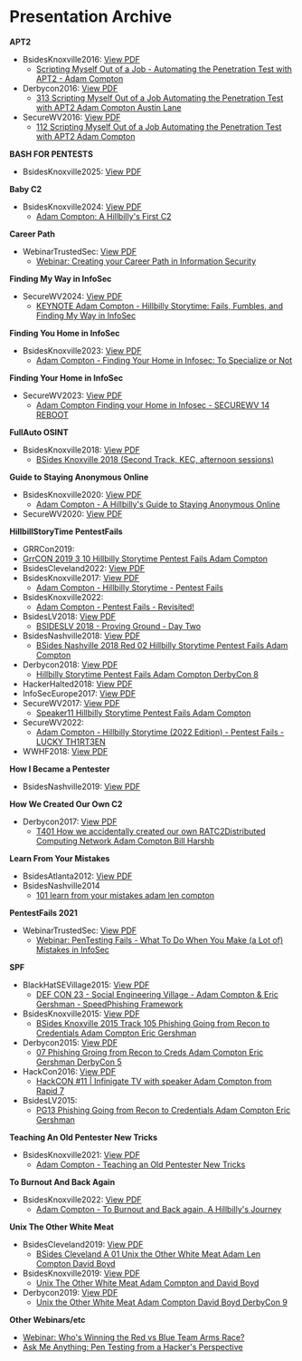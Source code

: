 # Presentation Archive

**APT2**
 - BsidesKnoxville2016: [View PDF](./BsidesKnoxville2016/APT2.pdf)
   - [Scripting Myself Out of a Job - Automating the Penetration Test with APT2 - Adam Compton](https://www.youtube.com/watch?v=psBtbekLntg)
 - Derbycon2016: [View PDF](./Derbycon2016/APT2.pdf)
   - [313 Scripting Myself Out of a Job Automating the Penetration Test with APT2 Adam Compton Austin Lane](https://www.youtube.com/watch?v=XyrZhvDNrIM)
 - SecureWV2016: [View PDF](./SecureWV2016/APT2.pdf)
   - [112 Scripting Myself Out of a Job Automating the Penetration Test with APT2 Adam Compton](https://www.youtube.com/watch?v=VQxJsLLQ5oY)

**BASH FOR PENTESTS**
 - BsidesKnoxville2025: [View PDF](./BsidesKnoxville2025/BASH_FOR_PENTESTS.pdf)

**Baby C2**
 - BsidesKnoxville2024: [View PDF](./BsidesKnoxville2024/Baby_C2.pdf)
   - [Adam Compton: A Hillbilly's First C2](https://www.youtube.com/watch?v=mkgnFqAWPr4)

**Career Path**
 - WebinarTrustedSec: [View PDF](./WebinarTrustedSec/Career_Path_2018.pdf)
   - [Webinar: Creating your Career Path in Information Security](https://www.youtube.com/watch?v=r-c24tAmOcU)

**Finding My Way in InfoSec**
 - SecureWV2024: [View PDF](./SecureWV2024/Finding_My_Way_in_InfoSec.pdf)
   - [KEYNOTE Adam Compton - Hillbilly Storytime: Fails, Fumbles, and Finding My Way in InfoSec](https://www.youtube.com/watch?v=EBQw-Asl_e0)

**Finding You Home in InfoSec**
 - BsidesKnoxville2023: [View PDF](./BsidesKnoxville2023/Finding_You_Home_in_InfoSec.pdf)
   - [Adam Compton - Finding Your Home in Infosec: To Specialize or Not](https://www.youtube.com/watch?v=6WT7RCgbxHw)

**Finding Your Home in InfoSec**
 - SecureWV2023: [View PDF](./SecureWV2023/Finding_Your_Home_in_InfoSec.pdf)
   - [Adam Compton   Finding your Home in Infosec - SECUREWV 14 REBOOT](https://www.youtube.com/watch?v=v61cHOAfmSc)

**FullAuto OSINT**
 - BsidesKnoxville2018: [View PDF](./BsidesKnoxville2018/FullAuto_OSINT.pdf)
   - [BSides Knoxville 2018 (Second Track, KEC, afternoon sessions)](https://www.youtube.com/watch?v=OOl6zSn5OeI)

**Guide to Staying Anonymous Online**
 - BsidesKnoxville2020: [View PDF](./BsidesKnoxville2020/Guide_to_Staying_Anonymous_Online.pdf)
   - [Adam Compton - A Hillbilly's Guide to Staying Anonymous Online](https://www.youtube.com/watch?v=xPEboNcV_ak)
 - SecureWV2020: [View PDF](./SecureWV2020/Guide_to_Staying_Anonymous_Online.pdf)

**HillbillStoryTime PentestFails**
  - GRRCon2019:
   - [GrrCON 2019 3 10 Hillbilly Storytime Pentest Fails Adam Compton](https://www.youtube.com/watch?v=q5gLhZjTCj0)
 - BsidesCleveland2022: [View PDF](./BsidesCleveland2022/HillbillStoryTime_PentestFails.pdf)
 - BsidesKnoxville2017: [View PDF](./BsidesKnoxville2017/HillbillStoryTime_PentestFails.pdf)
   - [Adam Compton - Hillbilly Storytime - Pentest Fails](https://www.youtube.com/watch?v=GSbKeTPv2TU)
 - BsidesKnoxville2022:
   - [Adam Compton - Pentest Fails - Revisited!](https://www.youtube.com/watch?v=kIFTFiAvn58)
 - BsidesLV2018: [View PDF](./BsidesLV2018/HillbillStoryTime_PentestFails.pdf)
   - [BSIDESLV 2018 - Proving Ground - Day Two](https://www.youtube.com/watch?v=W6ixMdtZVFk)
 - BsidesNashville2018: [View PDF](./BsidesNashville2018/HillbillStoryTime_PentestFails.pdf)
   - [BSides Nashville 2018 Red 02 Hillbilly Storytime Pentest Fails Adam Compton](https://www.youtube.com/watch?v=v5_KRQABXXc)
 - Derbycon2018: [View PDF](./Derbycon2018/HillbillStoryTime_PentestFails.pdf)
   - [Hillbilly Storytime Pentest Fails Adam Compton   DerbyCon 8](https://www.youtube.com/watch?v=Sh4_aJ4wbsc)
 - HackerHalted2018: [View PDF](./HackerHalted2018/HillbillStoryTime_PentestFails.pdf)
 - InfoSecEurope2017: [View PDF](./InfoSecEurope2017/HillbillStoryTime_PentestFails.pdf)
 - SecureWV2017: [View PDF](./SecureWV2017/HillbillStoryTime_PentestFails.pdf)
   - [Speaker11 Hillbilly Storytime Pentest Fails Adam Compton](https://www.youtube.com/watch?v=BPneCzGbPOc)
 - SecureWV2022:
   - [Adam Compton - Hillbilly Storytime (2022 Edition) - Pentest Fails - LUCKY TH1RT3EN](https://www.youtube.com/watch?v=OyE_lSSaQfI)
 - WWHF2018: [View PDF](./WWHF2018/HillbillStoryTime_PentestFails.pdf)

**How I Became a Pentester**
 - BsidesNashville2019: [View PDF](./BsidesNashville2019/How_I_Became_a_Pentester.pdf)

**How We Created Our Own C2**
 - Derbycon2017: [View PDF](./Derbycon2017/How_We_Created_Our_Own_C2.pdf)
   - [T401 How we accidentally created our own RATC2Distributed Computing Network Adam Compton Bill Harshb](https://www.youtube.com/watch?v=_xILcJ9aURk)

**Learn From Your Mistakes**
 - BsidesAtlanta2012: [View PDF](./BsidesAtlanta2012/Learn_From_Your_Mistakes.pdf)
 - BsidesNashville2014
   - [101 learn from your mistakes adam len compton](https://www.youtube.com/watch?v=UTh_n62jsIY)

**PentestFails 2021**
 - WebinarTrustedSec: [View PDF](./WebinarTrustedSec/PentestFails_2021.pdf)
   - [Webinar: PenTesting Fails - What To Do When You Make (a Lot of) Mistakes in InfoSec](https://www.youtube.com/watch?v=ZAbqBCvzGFA)

**SPF**
 - BlackHatSEVillage2015: [View PDF](./BlackHatSEVillage2015/SPF.pdf)
   - [DEF CON 23 - Social Engineering Village - Adam Compton & Eric Gershman - SpeedPhishing Framework](https://www.youtube.com/watch?v=w-Rk8WnnFaE)
 - BsidesKnoxville2015: [View PDF](./BsidesKnoxville2015/SPF.pdf)
   - [BSides Knoxville 2015 Track 105 Phishing Going from Recon to Credentials Adam Compton Eric Gershman](https://www.youtube.com/watch?v=esoWskJIiUs)
 - Derbycon2015: [View PDF](./Derbycon2015/SPF.pdf)
   - [07 Phishing Groing from Recon to Creds Adam Compton Eric Gershman DerbyCon 5](https://www.youtube.com/watch?v=ZrJM3SYvqIs)
 - HackCon2016: [View PDF](./HackCon2016/SPF.pdf)
   - [HackCON #11 | Infinigate TV with speaker Adam Compton from Rapid 7](https://www.youtube.com/watch?v=l9_zs8rmAYY)
 - BsidesLV2015:
   - [PG13 Phishing Going from Recon to Credentials Adam Compton Eric Gershman](https://www.youtube.com/watch?v=TtgJ3DaMtAo)

**Teaching An Old Pentester New Tricks**
 - BsidesKnoxville2021: [View PDF](./BsidesKnoxville2021/Teaching_An_Old_Pentester_New_Tricks.pdf)
   - [Adam Compton - Teaching an Old Pentester New Tricks](https://www.youtube.com/watch?v=98thPPGA_BE)

**To Burnout And Back Again**
 - BsidesKnoxville2022: [View PDF](./BsidesKnoxville2022/To_Burnout_And_Back_Again.pdf)
   - [Adam Compton - To Burnout and Back again, A Hillbilly's Journey](https://www.youtube.com/watch?v=PsRsMqus-so)

**Unix The Other White Meat**
 - BsidesCleveland2019: [View PDF](./BsidesCleveland2019/Unix_The_Other_White_Meat.pdf)
   - [BSides Cleveland A 01 Unix the Other White Meat Adam Len Compton David Boyd](https://www.youtube.com/watch?v=JRQ_zUvdhps)
 - BsidesKnoxville2019: [View PDF](./BsidesKnoxville2019/Unix_The_Other_White_Meat.pdf)
   - [Unix The Other White Meat Adam Compton and David Boyd](https://www.youtube.com/watch?v=yRXMclaMbGg)
 - Derbycon2019: [View PDF](./Derbycon2019/Unix_The_Other_White_Meat.pdf)
   - [Unix the Other White Meat Adam Compton David Boyd   DerbyCon 9](https://www.youtube.com/watch?v=LyP_mmJlJxE)

**Other Webinars/etc**
 - [Webinar: Who's Winning the Red vs Blue Team Arms Race?](https://www.youtube.com/watch?v=IaJ3OQDoDvI)
 - [Ask Me Anything: Pen Testing from a Hacker's Perspective](https://www.youtube.com/watch?v=BeKBhtfMX6c)
